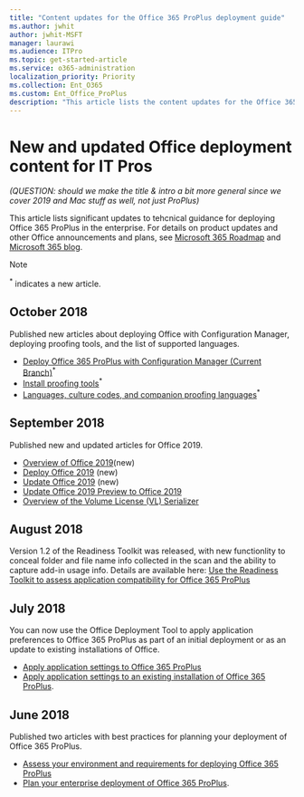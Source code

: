 ```yaml
---
title: "Content updates for the Office 365 ProPlus deployment guide"
ms.author: jwhit
author: jwhit-MSFT
manager: laurawi
ms.audience: ITPro
ms.topic: get-started-article
ms.service: o365-administration
localization_priority: Priority
ms.collection: Ent_O365
ms.custom: Ent_Office_ProPlus
description: "This article lists the content updates for the Office 365 ProPlus deployment guide."
---
```


# New and updated Office deployment content for IT Pros  

*(QUESTION: should we make the title & intro a bit more general since we cover 2019 and Mac stuff as well, not just ProPlus)*

This article lists significant updates to tehcnical guidance for deploying Office 365 ProPlus in the enterprise. For details on product updates and other Office announcements and plans, see [Microsoft 365 Roadmap](https://products.office.com/en-US/business/office-365-roadmap) and [Microsoft 365 blog](https://www.microsoft.com/microsoft-365/blog/).

> [!NOTE]
> <sup>*</sup> indicates a new article.

## October 2018

Published new articles about deploying Office with Configuration Manager, deploying proofing tools, and the list of supported languages.
- [Deploy Office 365 ProPlus with Configuration Manager (Current Branch)](deploy-office-365-proplus-with-system-center-configuration-manager.md)<sup>*</sup>
- [Install proofing tools](overview-of-deploying-languages-in-office-365-proplus.md#install-proofing-tools)<sup>*</sup> 
- [Languages, culture codes, and companion proofing languages](overview-of-deploying-languages-in-office-365-proplusm.md#languages-culture-codes-and-companion-proofing-languages)<sup>*</sup>

## September 2018

Published new and updated articles for Office 2019.
 - [Overview of Office 2019](office2019/overview.md)(new)
 - [Deploy Office 2019](office2019/deploy.md) (new)
 - [Update Office 2019](office2019/update.md) (new)
 - [Update Office 2019 Preview to Office 2019](office2019/update-from-preview.md)
 - [Overview of the Volume License (VL) Serializer](mac/volume-license-serializer.md)
 

## August 2018

Version 1.2 of the Readiness Toolkit was released, with new functionlity to conceal folder and file name info collected in the scan and the ability to capture add-in usage info. Details are available here: [Use the Readiness Toolkit to assess application compatibility for Office 365 ProPlus](use-the-readiness-toolkit-to-assess-application-compatibility-for-office-365-pro.md)


## July 2018

You can now  use the Office Deployment Tool to apply application preferences to Office 365 ProPlus as part of an initial deployment or as an update to existing installations of Office. 
- [Apply application settings to Office 365 ProPlus](overview-of-the-office-2016-deployment-tool.md#apply-application-settings-to-office-365-proplus) 
- [Apply application settings to an existing installation of Office 365 ProPlus](overview-of-the-office-2016-deployment-tool.md#apply-application-settings-to-an-existing-installation-of-office-365-proplus).

## June 2018

Published two articles with best practices for planning your deployment of Office 365 ProPlus.
- [Assess your environment and requirements for deploying Office 365 ProPlus](assess-office-365-proplus.md) 
- [Plan your enterprise deployment of Office 365 ProPlus](plan-office-365-proplus.md).


